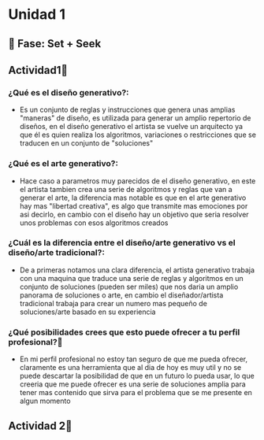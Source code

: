 # Unidad 1

## 🔎 Fase: Set + Seek

## Actividad1🚀
### ¿Qué es el diseño generativo?:
- Es un conjunto de reglas y instrucciones que genera unas amplias "maneras" de diseño, es utilizada para generar un amplio repertorio de diseños, en el diseño generativo el artista se vuelve un arquitecto ya que él es quien realiza los algoritmos, variaciones o restricciones que se traducen en un conjunto de "soluciones"
### ¿Qué es el arte generativo?:
- Hace caso a parametros muy parecidos de el diseño generativo, en este el artista tambien crea una serie de algoritmos y reglas que van a generar el arte, la diferencia mas notable es que en el arte generativo hay mas "libertad creativa", es algo que transmite mas emociones por asi decirlo, en cambio con el diseño hay un objetivo que seria resolver unos problemas con esos algoritmos creados
### ¿Cuál es la diferencia entre el diseño/arte generativo vs el diseño/arte tradicional?:
- De a primeras notamos una clara diferencia, el artista generativo trabaja con una maquina que traduce una serie de reglas y algoritmos en un conjunto de soluciones (pueden ser miles) que nos daria un amplio panorama de soluciones o arte, en cambio el diseñador/artista tradicional trabaja para crear un numero mas pequeño de soluciones/arte basado en su experiencia
### ¿Qué posibilidades crees que esto puede ofrecer a tu perfil profesional?📘
- En mi perfil profesional no estoy tan seguro de que me pueda ofrecer, claramente es una herramienta que al dia de hoy es muy util y no se puede descartar la posibilidad de que en un futuro lo pueda usar, lo que creeria que me puede ofrecer es una serie de soluciones amplia para tener mas contenido que sirva para el problema que se me presente en algun momento
## Actividad 2🎱
